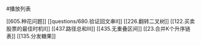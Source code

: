 #播放列表 

[[605.种花问题]]
[[questions/680.验证回文串II]]
[[226.翻转二叉树]]
[[122.买卖股票的最佳时机II]]
[[437.路径总和III]]
[[435.无重叠区间]]
[[23.合并K个升序链表]]
[[135.分发糖果]]